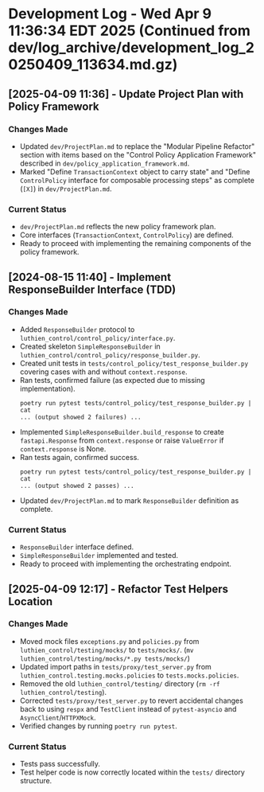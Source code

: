 # Development Log - Wed Apr  9 11:36:34 EDT 2025 (Continued from dev/log_archive/development_log_20250409_113634.md.gz)

## [2025-04-09 11:36] - Update Project Plan with Policy Framework

### Changes Made
- Updated `dev/ProjectPlan.md` to replace the "Modular Pipeline Refactor" section with items based on the "Control Policy Application Framework" described in `dev/policy_application_framework.md`.
- Marked "Define `TransactionContext` object to carry state" and "Define `ControlPolicy` interface for composable processing steps" as complete (`[X]`) in `dev/ProjectPlan.md`.

### Current Status
- `dev/ProjectPlan.md` reflects the new policy framework plan.
- Core interfaces (`TransactionContext`, `ControlPolicy`) are defined.
- Ready to proceed with implementing the remaining components of the policy framework.

## [2024-08-15 11:40] - Implement ResponseBuilder Interface (TDD)

### Changes Made
- Added `ResponseBuilder` protocol to `luthien_control/control_policy/interface.py`.
- Created skeleton `SimpleResponseBuilder` in `luthien_control/control_policy/response_builder.py`.
- Created unit tests in `tests/control_policy/test_response_builder.py` covering cases with and without `context.response`.
- Ran tests, confirmed failure (as expected due to missing implementation).
  ```
  poetry run pytest tests/control_policy/test_response_builder.py | cat
  ... (output showed 2 failures) ...
  ```
- Implemented `SimpleResponseBuilder.build_response` to create `fastapi.Response` from `context.response` or raise `ValueError` if `context.response` is None.
- Ran tests again, confirmed success.
  ```
  poetry run pytest tests/control_policy/test_response_builder.py | cat
  ... (output showed 2 passes) ...
  ```
- Updated `dev/ProjectPlan.md` to mark `ResponseBuilder` definition as complete.

### Current Status
- `ResponseBuilder` interface defined.
- `SimpleResponseBuilder` implemented and tested.
- Ready to proceed with implementing the orchestrating endpoint.

## [2025-04-09 12:17] - Refactor Test Helpers Location

### Changes Made
- Moved mock files `exceptions.py` and `policies.py` from `luthien_control/testing/mocks/` to `tests/mocks/`. (`mv luthien_control/testing/mocks/*.py tests/mocks/`)
- Updated import paths in `tests/proxy/test_server.py` from `luthien_control.testing.mocks.policies` to `tests.mocks.policies`.
- Removed the old `luthien_control/testing/` directory (`rm -rf luthien_control/testing`).
- Corrected `tests/proxy/test_server.py` to revert accidental changes back to using `respx` and `TestClient` instead of `pytest-asyncio` and `AsyncClient`/`HTTPXMock`.
- Verified changes by running `poetry run pytest`.

### Current Status
- Tests pass successfully.
- Test helper code is now correctly located within the `tests/` directory structure.
